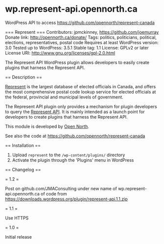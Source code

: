# wp.represent-api.opennorth.ca
WordPress API to access https://github.com/opennorth/represent-canada

=== Represent ===
Contributors: jpmckinney, https://github.com/joemurray
Donate link: http://opennorth.ca/donate/
Tags: politics, politicians, political, elections, representatives, postal code
Requires at least WordPress version: 3.0
Tested up to WordPress: 3.5.1
Stable tag: 1.1
License: GPLv2 or later
License URI: http://www.gnu.org/licenses/gpl-2.0.html

The Represent API WordPress plugin allows developers to easily create plugins that harness the Represent API.

== Description ==

[Represent](https://represent.opennorth.ca/) is the largest database of elected officials in Canada, and offers the most comprehensive postal code lookup service for elected officials at the federal, provincial and municipal levels of government.

The Represent API plugin only provides a mechanism for plugin developers to query the [Represent API](https://represent.opennorth.ca/api/). It is mainly intended as a launch point for developers to create plugins that harness the Represent API.

This module is developed by [Open North](http://opennorth.ca/). 

See also the code at https://github.com/opennorth/represent-canada

== Installation ==

1. Upload `represent` to the `/wp-content/plugins/` directory
1. Activate the plugin through the 'Plugins' menu in WordPress

== Changelog ==

= 1.2 =

Post on github.com/JMAConsulting under new name of wp.represent-api.opennorth.ca of code from https://downloads.wordpress.org/plugin/represent-api.1.1.zip

= 1.1 =

Use HTTPS

= 1.0 =

Initial release
